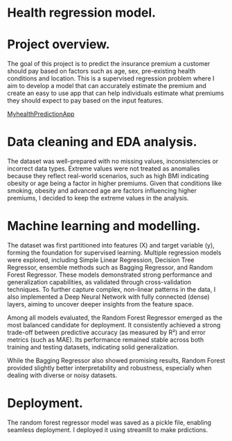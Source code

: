 
# Health regression model.

# Project overview.
The goal of this project is to predict the insurance premium a customer should pay based on factors such as age, sex, pre-existing health conditions and location. This is a supervised regression problem where I aim to develop a model that can accurately estimate the premium and create an easy to use app that can help individuals estimate what premiums they should expect to pay based on the input features.

[MyhealthPredictionApp](https://health-insurance-regression-dectbgpdzz3dxxjwguaz5f.streamlit.app/)

# Data cleaning and EDA analysis.
The dataset was well-prepared with no missing values, inconsistencies or incorrect data types. Extreme values were not treated as anomalies because they reflect real-world scenarios, such as high BMI indicating obesity or age being a factor in higher premiums. Given that conditions like smoking, obesity and advanced age are factors influencing higher premiums, I decided to keep the extreme values in the analysis.

# Machine learning and modelling.
The dataset was first partitioned into features (X) and target variable (y), forming the foundation for supervised learning. Multiple regression models were explored, including Simple Linear Regression, Decision Tree Regressor, ensemble methods such as Bagging Regressor, and Random Forest Regressor. These models demonstrated strong performance and generalization capabilities, as validated through cross-validation techniques.
To further capture complex, non-linear patterns in the data, I also implemented a Deep Neural Network with fully connected (dense) layers, aiming to uncover deeper insights from the feature space.

Among all models evaluated, the Random Forest Regressor emerged as the most balanced candidate for deployment. It consistently achieved a strong trade-off between predictive accuracy (as measured by R²) and error metrics (such as MAE). Its performance remained stable across both training and testing datasets, indicating solid generalization.

While the Bagging Regressor also showed promising results, Random Forest provided slightly better interpretability and robustness, especially when dealing with diverse or noisy datasets.

# Deployment.
The random forest regressor model was saved as a pickle file, enabling seamless deployment. I deployed it using streamlit to make prdictions.

